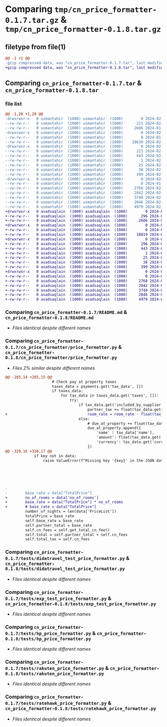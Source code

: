 # Comparing `tmp/cn_price_formatter-0.1.7.tar.gz` & `tmp/cn_price_formatter-0.1.8.tar.gz`

## filetype from file(1)

```diff
@@ -1 +1 @@
-gzip compressed data, was "cn_price_formatter-0.1.7.tar", last modified: Mon Feb  5 14:12:15 2024, max compression
+gzip compressed data, was "cn_price_formatter-0.1.8.tar", last modified: Tue Apr 30 15:15:08 2024, max compression
```

## Comparing `cn_price_formatter-0.1.7.tar` & `cn_price_formatter-0.1.8.tar`

### file list

```diff
@@ -1,20 +1,20 @@
-drwxrwxr-x   0 usmantahir  (1000) usmantahir  (1000)        0 2024-02-05 14:12:15.064803 cn_price_formatter-0.1.7/
--rw-rw-r--   0 usmantahir  (1000) usmantahir  (1000)      221 2024-02-05 14:12:15.064803 cn_price_formatter-0.1.7/PKG-INFO
--rw-rw-r--   0 usmantahir  (1000) usmantahir  (1000)     2606 2024-01-31 17:44:10.000000 cn_price_formatter-0.1.7/README.md
-drwxrwxr-x   0 usmantahir  (1000) usmantahir  (1000)        0 2024-02-05 14:12:15.064803 cn_price_formatter-0.1.7/cn_price_formatter/
--rw-rw-r--   0 usmantahir  (1000) usmantahir  (1000)        0 2024-01-31 16:43:10.000000 cn_price_formatter-0.1.7/cn_price_formatter/__init__.py
--rw-rw-r--   0 usmantahir  (1000) usmantahir  (1000)    18630 2024-02-05 14:11:14.000000 cn_price_formatter-0.1.7/cn_price_formatter/price_formatter.py
-drwxrwxr-x   0 usmantahir  (1000) usmantahir  (1000)        0 2024-02-05 14:12:15.064803 cn_price_formatter-0.1.7/cn_price_formatter.egg-info/
--rw-rw-r--   0 usmantahir  (1000) usmantahir  (1000)      221 2024-02-05 14:12:15.000000 cn_price_formatter-0.1.7/cn_price_formatter.egg-info/PKG-INFO
--rw-rw-r--   0 usmantahir  (1000) usmantahir  (1000)      443 2024-02-05 14:12:15.000000 cn_price_formatter-0.1.7/cn_price_formatter.egg-info/SOURCES.txt
--rw-rw-r--   0 usmantahir  (1000) usmantahir  (1000)        1 2024-02-05 14:12:15.000000 cn_price_formatter-0.1.7/cn_price_formatter.egg-info/dependency_links.txt
--rw-rw-r--   0 usmantahir  (1000) usmantahir  (1000)       25 2024-02-05 14:12:15.000000 cn_price_formatter-0.1.7/cn_price_formatter.egg-info/top_level.txt
--rw-rw-r--   0 usmantahir  (1000) usmantahir  (1000)       38 2024-02-05 14:12:15.064803 cn_price_formatter-0.1.7/setup.cfg
--rw-rw-r--   0 usmantahir  (1000) usmantahir  (1000)      399 2024-02-05 14:11:20.000000 cn_price_formatter-0.1.7/setup.py
-drwxrwxr-x   0 usmantahir  (1000) usmantahir  (1000)        0 2024-02-05 14:12:15.064803 cn_price_formatter-0.1.7/tests/
--rw-rw-r--   0 usmantahir  (1000) usmantahir  (1000)        0 2024-01-31 16:45:21.000000 cn_price_formatter-0.1.7/tests/__init__.py
--rw-rw-r--   0 usmantahir  (1000) usmantahir  (1000)     2768 2024-02-03 13:01:10.000000 cn_price_formatter-0.1.7/tests/didatravel_test_price_formatter.py
--rw-rw-r--   0 usmantahir  (1000) usmantahir  (1000)     2842 2024-02-03 13:01:10.000000 cn_price_formatter-0.1.7/tests/exp_test_price_formatter.py
--rw-rw-r--   0 usmantahir  (1000) usmantahir  (1000)     3740 2024-02-03 13:01:10.000000 cn_price_formatter-0.1.7/tests/hp_price_formatter.py
--rw-rw-r--   0 usmantahir  (1000) usmantahir  (1000)     2046 2024-02-03 13:01:10.000000 cn_price_formatter-0.1.7/tests/rakuten_price_formatter.py
--rw-rw-r--   0 usmantahir  (1000) usmantahir  (1000)     4979 2024-02-03 13:01:10.000000 cn_price_formatter-0.1.7/tests/ratehawk_price_formatter.py
+drwxrwxr-x   0 asadsaqlain  (1000) asadsaqlain  (1000)        0 2024-04-30 15:15:08.290398 cn_price_formatter-0.1.8/
+-rw-rw-r--   0 asadsaqlain  (1000) asadsaqlain  (1000)      296 2024-04-30 15:15:08.290398 cn_price_formatter-0.1.8/PKG-INFO
+-rw-rw-r--   0 asadsaqlain  (1000) asadsaqlain  (1000)     2606 2024-02-12 14:57:53.000000 cn_price_formatter-0.1.8/README.md
+drwxrwxr-x   0 asadsaqlain  (1000) asadsaqlain  (1000)        0 2024-04-30 15:15:08.290398 cn_price_formatter-0.1.8/cn_price_formatter/
+-rw-rw-r--   0 asadsaqlain  (1000) asadsaqlain  (1000)        0 2024-02-12 14:57:53.000000 cn_price_formatter-0.1.8/cn_price_formatter/__init__.py
+-rw-rw-r--   0 asadsaqlain  (1000) asadsaqlain  (1000)    18819 2024-04-29 15:05:48.000000 cn_price_formatter-0.1.8/cn_price_formatter/price_formatter.py
+drwxrwxr-x   0 asadsaqlain  (1000) asadsaqlain  (1000)        0 2024-04-30 15:15:08.290398 cn_price_formatter-0.1.8/cn_price_formatter.egg-info/
+-rw-rw-r--   0 asadsaqlain  (1000) asadsaqlain  (1000)      296 2024-04-30 15:15:08.000000 cn_price_formatter-0.1.8/cn_price_formatter.egg-info/PKG-INFO
+-rw-rw-r--   0 asadsaqlain  (1000) asadsaqlain  (1000)      443 2024-04-30 15:15:08.000000 cn_price_formatter-0.1.8/cn_price_formatter.egg-info/SOURCES.txt
+-rw-rw-r--   0 asadsaqlain  (1000) asadsaqlain  (1000)        1 2024-04-30 15:15:08.000000 cn_price_formatter-0.1.8/cn_price_formatter.egg-info/dependency_links.txt
+-rw-rw-r--   0 asadsaqlain  (1000) asadsaqlain  (1000)       25 2024-04-30 15:15:08.000000 cn_price_formatter-0.1.8/cn_price_formatter.egg-info/top_level.txt
+-rw-rw-r--   0 asadsaqlain  (1000) asadsaqlain  (1000)       38 2024-04-30 15:15:08.290398 cn_price_formatter-0.1.8/setup.cfg
+-rw-rw-r--   0 asadsaqlain  (1000) asadsaqlain  (1000)      399 2024-04-30 15:12:59.000000 cn_price_formatter-0.1.8/setup.py
+drwxrwxr-x   0 asadsaqlain  (1000) asadsaqlain  (1000)        0 2024-04-30 15:15:08.290398 cn_price_formatter-0.1.8/tests/
+-rw-rw-r--   0 asadsaqlain  (1000) asadsaqlain  (1000)        0 2024-02-12 14:57:53.000000 cn_price_formatter-0.1.8/tests/__init__.py
+-rw-rw-r--   0 asadsaqlain  (1000) asadsaqlain  (1000)     2768 2024-02-12 14:57:53.000000 cn_price_formatter-0.1.8/tests/didatravel_test_price_formatter.py
+-rw-rw-r--   0 asadsaqlain  (1000) asadsaqlain  (1000)     2842 2024-02-12 14:57:53.000000 cn_price_formatter-0.1.8/tests/exp_test_price_formatter.py
+-rw-rw-r--   0 asadsaqlain  (1000) asadsaqlain  (1000)     3740 2024-02-12 14:57:53.000000 cn_price_formatter-0.1.8/tests/hp_price_formatter.py
+-rw-rw-r--   0 asadsaqlain  (1000) asadsaqlain  (1000)     2046 2024-02-12 14:57:53.000000 cn_price_formatter-0.1.8/tests/rakuten_price_formatter.py
+-rw-rw-r--   0 asadsaqlain  (1000) asadsaqlain  (1000)     4979 2024-04-29 15:03:38.000000 cn_price_formatter-0.1.8/tests/ratehawk_price_formatter.py
```

### Comparing `cn_price_formatter-0.1.7/README.md` & `cn_price_formatter-0.1.8/README.md`

 * *Files identical despite different names*

### Comparing `cn_price_formatter-0.1.7/cn_price_formatter/price_formatter.py` & `cn_price_formatter-0.1.8/cn_price_formatter/price_formatter.py`

 * *Files 2% similar despite different names*

```diff
@@ -285,14 +285,15 @@
                     # Check pay at property taxes
                     taxes_data = payments.get('tax_data', [])
                     if taxes_data:
                         for tax_data in taxes_data.get('taxes', []):
                             try:
                                 if tax_data.get('included_by_supplier', True):
                                     partner_tax += float(tax_data.get('amount', 0))
+                                    room_rate = room_rate - float(tax_data.get('amount', 0))
                                 else:
                                     # due_at_property += float(tax_data.get('amount', 0))
                                     due_at_property.append({
                                         'name' : tax_data['name'],
                                         'amount': float(tax_data.get('amount', 0)),
                                         'currency': tax_data.get('currency_code', '')
                                     }) 
@@ -329,16 +330,17 @@
             if key not in data:
                 raise ValueError(f"Missing key '{key}' in the JSON data.")
 
         
                    
         
     
-
-        base_rate = data["TotalPrice"]
+        no_of_rooms = data['no_of_rooms']
+        base_rate = data["TotalPrice"] * no_of_rooms
+        # base_rate = data["TotalPrice"]
         number_of_nights = len(data['PriceList'])
         totalPrice = base_rate
         self.base_rate = base_rate
         self.partner_total = base_rate
         self.cn_fees = self.get_total_cn_fee()
         self.total = self.partner_total + self.cn_fees
         self.total_tax = self.cn_fees
```

### Comparing `cn_price_formatter-0.1.7/tests/didatravel_test_price_formatter.py` & `cn_price_formatter-0.1.8/tests/didatravel_test_price_formatter.py`

 * *Files identical despite different names*

### Comparing `cn_price_formatter-0.1.7/tests/exp_test_price_formatter.py` & `cn_price_formatter-0.1.8/tests/exp_test_price_formatter.py`

 * *Files identical despite different names*

### Comparing `cn_price_formatter-0.1.7/tests/hp_price_formatter.py` & `cn_price_formatter-0.1.8/tests/hp_price_formatter.py`

 * *Files identical despite different names*

### Comparing `cn_price_formatter-0.1.7/tests/rakuten_price_formatter.py` & `cn_price_formatter-0.1.8/tests/rakuten_price_formatter.py`

 * *Files identical despite different names*

### Comparing `cn_price_formatter-0.1.7/tests/ratehawk_price_formatter.py` & `cn_price_formatter-0.1.8/tests/ratehawk_price_formatter.py`

 * *Files identical despite different names*

